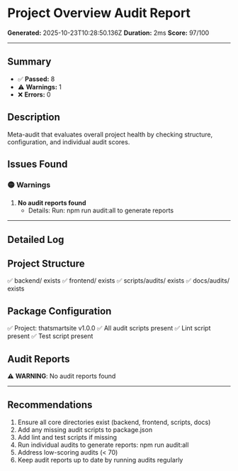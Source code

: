 # Project Overview Audit Report

**Generated:** 2025-10-23T10:28:50.136Z
**Duration:** 2ms
**Score:** 97/100

---

## Summary

- ✅ **Passed:** 8
- ⚠️  **Warnings:** 1
- ❌ **Errors:** 0

## Description

Meta-audit that evaluates overall project health by checking structure, configuration, and individual audit scores.

## Issues Found

### 🟡 Warnings

1. **No audit reports found**
   - Details: Run: npm run audit:all to generate reports

---

## Detailed Log


## Project Structure

✅ backend/ exists
✅ frontend/ exists
✅ scripts/audits/ exists
✅ docs/audits/ exists

## Package Configuration

✅ Project: thatsmartsite v1.0.0
✅ All audit scripts present
✅ Lint script present
✅ Test script present

## Audit Reports

⚠️ **WARNING**: No audit reports found

---

## Recommendations

1. Ensure all core directories exist (backend, frontend, scripts, docs)
2. Add any missing audit scripts to package.json
3. Add lint and test scripts if missing
4. Run individual audits to generate reports: npm run audit:all
5. Address low-scoring audits (< 70)
6. Keep audit reports up to date by running audits regularly
